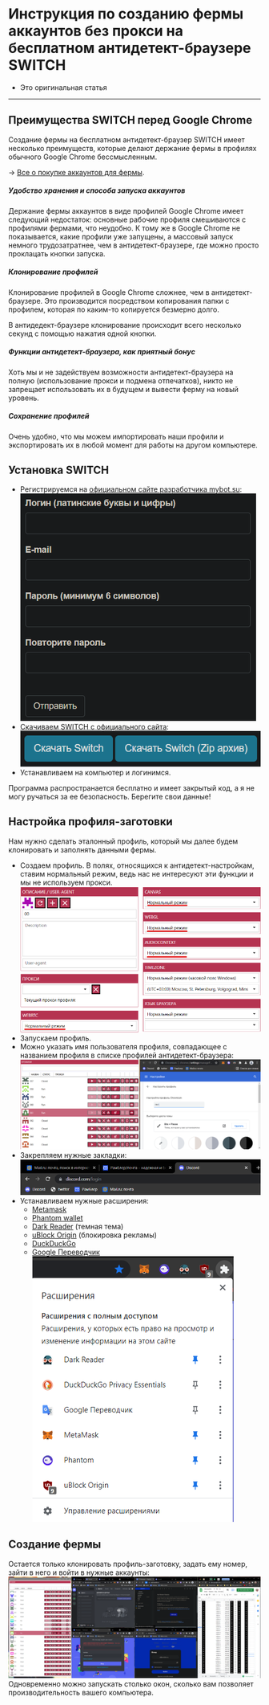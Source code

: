 # Инструкция по созданию фермы аккаунтов без прокси на бесплатном антидетект-браузере SWITCH
- Это оригинальная статья
---



## Преимущества SWITCH перед Google Chrome
Создание фермы на бесплатном антидетект-браузер SWITCH имеет несколько преимуществ, которые делают держание фермы в профилях обычного Google Chrome бессмысленным.

-> [Все о покупке аккаунтов для фермы](Абузы%20и%20мультиакинг.md).

##### Удобство хранения и способа запуска аккаунтов
Держание фермы аккаунтов в виде профилей Google Chrome имеет следующий недостаток: основные рабочие профиля смешиваются с профилями фермами, что неудобно. К тому же в Google Chrome не показывается, какие профили уже запущены, a массовый запуск немного трудозатратнее, чем в антидетект-браузере, где можно просто проклацать кнопки запуска.

##### Клонирование профилей
Клонирование профилей в Google Chrome сложнее, чем в антидетект-браузере. Это производится посредством копирования папки с профилем, которая по каким-то копируется безмерно долго. 

В антидедект-браузере клонирование происходит всего несколько секунд с помощью нажатия одной кнопки.

##### Функции антидетект-браузера, как приятный бонус
Хоть мы и не задействуем возможности антидетект-браузера на полную (использование прокси и подмена отпечатков), никто не запрещает использовать их в будущем и вывести ферму на новый уровень.

##### Сохранение профилей
Очень удобно, что мы можем импортировать наши профили и экспортировать их в любой момент для работы на другом компьютере.



## Установка SWITCH
- Регистрируемся на [официальном сайте разработчика mybot.su](http://mybot.su/register.php):
![](_attachments/fc5670ddbd9af6536f0f206515745ea7.png)
- [Скачиваем SWITCH с официального сайта](http://mybot.su/switch):
![](_attachments/4d5d7f6c3c35e7c9a743b2086b7ffe0c.png)
- Устанавливаем на компьютер и логинимся.

Программа распространается бесплатно и имеет закрытый код, а я не могу ручаться за ее безопасность. Берегите свои данные!



## Настройка профиля-заготовки
Нам нужно сделать эталонный профиль, который мы далее будем клонировать и заполнять данными фермы.

- Создаем профиль. В полях, относящихся к антидетект-настройкам, ставим нормальный режим, ведь наc не интересуют эти функции и мы не используем прокси.
![](_attachments/28eebc338d8cfdda94c0d6c5aaf37247.png)
- Запускаем профиль.
- Можно указать имя пользователя профиля, совпадающее с названием профиля в списке профилей антидетект-браузера:
![](_attachments/7709a3dd061cb9a5ef2469710bcf8d25.png)
- Закрепляем нужные закладки:
![](_attachments/4ef1c32cae3db5285580c13d09b25113.png)
- Устанавливаем нужные расширения:
    - [Metamask](https://chrome.google.com/webstore/detail/metamask/nkbihfbeogaeaoehlefnkodbefgpgknn)
    - [Phantom wallet](https://chrome.google.com/webstore/detail/phantom/bfnaelmomeimhlpmgjnjophhpkkoljpa)
    - [Dark Reader](https://chrome.google.com/webstore/detail/dark-reader/eimadpbcbfnmbkopoojfekhnkhdbieeh) (темная тема)
    - [uBlock Origin](https://chrome.google.com/webstore/detail/ublock-origin/cjpalhdlnbpafiamejdnhcphjbkeiagm) (блокировка рекламы)
    - [DuckDuckGo](https://chrome.google.com/webstore/detail/duckduckgo-privacy-essent/bkdgflcldnnnapblkhphbgpggdiikppg)
    - [Google Переводчик](https://chrome.google.com/webstore/detail/google-translate/aapbdbdomjkkjkaonfhkkikfgjllcleb)
![](_attachments/5df94295a8fab8dbd8587d22e3bcaa3d.png)



## Создание фермы
Остается только клонировать профиль-заготовку, задать ему номер, зайти в него и войти в нужные аккаунты:
![](_attachments/a1b273da7c047ae64f3cb5e3ff1e0b18.png)
Одновременно можно запускать столько окон, сколько вам позволяет производительность вашего компьютера.
